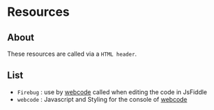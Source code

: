 # Resources


## About

These resources are called via a `HTML header`.

## List

  * `Firebug` : use by [webcode](../syntax/webcode.php) called when editing the code in JsFiddle
  * `webcode` :  Javascript and Styling for the console of [webcode](../syntax/webcode.php)
